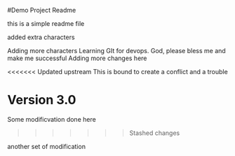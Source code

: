#Demo Project Readme

this is a simple readme file

added extra characters


Adding more characters
Learning GIt for devops. God, please bless me and make me successful
Adding more changes here

<<<<<<< Updated upstream
This is bound to create a conflict and a trouble

Version 3.0
=======
Some modificvation done here
>>>>>>> Stashed changes

another set of modification